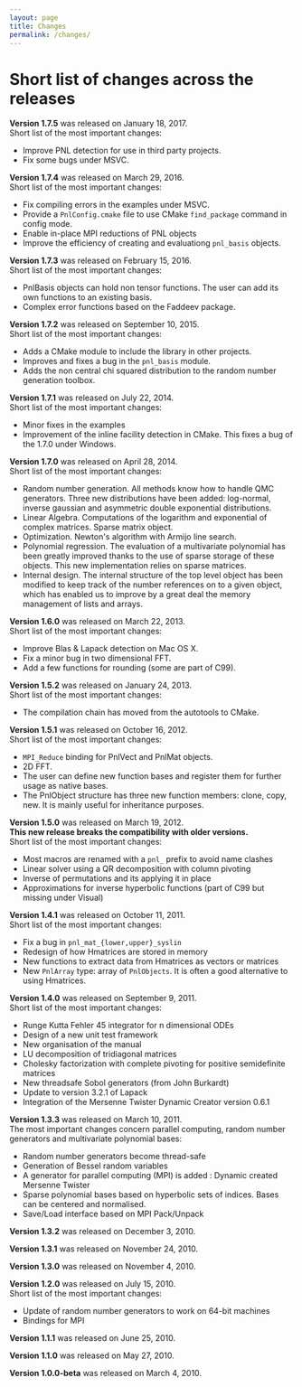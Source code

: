 ```yaml
---
layout: page
title: Changes
permalink: /changes/
---
```

# Short list of changes across the releases

**Version 1.7.5** was released on January 18, 2017.  
Short list of the most important changes:

  * Improve PNL detection for use in third party projects.
  * Fix some bugs under MSVC.


**Version 1.7.4** was released on March 29, 2016.  
Short list of the most important changes:

  * Fix compiling errors in the examples under MSVC.
  * Provide a `PnlConfig.cmake` file to use CMake `find_package` command in config mode.
  * Enable in-place MPI reductions of PNL objects
  * Improve the efficiency of creating and evaluationg `pnl_basis` objects.


**Version 1.7.3** was released on February 15, 2016.  
Short list of the most important changes:

  * PnlBasis objects can hold non tensor functions. The user can add its own functions to an existing basis.
  * Complex error functions based on the Faddeev package.


**Version 1.7.2** was released on September 10, 2015.  
Short list of the most important changes:

  * Adds a CMake module to include the library in other projects.
  * Improves and fixes a bug in the `pnl_basis` module.
  * Adds the non central chi squared distribution to the random number generation toolbox.


**Version 1.7.1** was released on July 22, 2014.  
Short list of the most important changes:

  * Minor fixes in the examples
  * Improvement of the inline facility detection in CMake. This fixes a bug of the 1.7.0 under Windows.


**Version 1.7.0** was released on April 28, 2014.  
Short list of the most important changes:

  * Random number generation. All methods know how to handle QMC generators. Three new distributions have been added: log-normal, inverse gaussian and asymmetric double exponential distributions.
  * Linear Algebra. Computations of the logarithm and exponential of complex matrices. Sparse matrix object.
  * Optimization. Newton's algorithm with Armijo line search.
  * Polynomial regression. The evaluation of a multivariate polynomial has been greatly improved thanks to the use of sparse storage of these objects. This new implementation relies on sparse matrices.
  * Internal design. The internal structure of the top level object has been modified to keep track of the number references on to a given object, which has enabled us to improve by a great deal the memory management of lists and arrays.


**Version 1.6.0** was released on March 22, 2013.  
Short list of the most important changes:

  * Improve Blas & Lapack detection on Mac OS X.
  * Fix a minor bug in two dimensional FFT.
  * Add a few functions for rounding (some are part of C99).


**Version 1.5.2** was released on January 24, 2013.  
Short list of the most important changes:

  * The compilation chain has moved from the autotools to CMake.

**Version 1.5.1** was released on October 16, 2012.  
Short list of the most important changes:

  * `MPI_Reduce` binding for PnlVect and PnlMat objects.
  * 2D FFT.
  * The user can define new function bases and register them for further usage as native bases.
  * The PnlObject structure has three new function members: clone, copy, new. It is mainly useful for inheritance purposes.

**Version 1.5.0** was released on March 19, 2012.  
__This new release breaks the compatibility with older versions.__  
Short list of the most important changes:

  * Most macros are renamed with a `pnl_` prefix to avoid name clashes
  * Linear solver using a QR decomposition with column pivoting
  * Inverse of permutations and its applying it in place
  * Approximations for inverse hyperbolic functions (part of C99 but missing under Visual)


**Version 1.4.1** was released on October 11, 2011.  
Short list of the most important changes:

  * Fix a bug in `pnl_mat_{lower,upper}_syslin`
  * Redesign of how Hmatrices are stored in memory
  * New functions to extract data from Hmatrices as vectors or matrices
  * New `PnlArray` type: array of `PnlObjects`. It is often a good alternative to using Hmatrices.

**Version 1.4.0** was released on September 9, 2011.   
Short list of the most important changes:

  * Runge Kutta Fehler 45 integrator for n dimensional ODEs
  * Design of a new unit test framework
  * New organisation of the manual
  * LU decomposition of tridiagonal matrices
  * Cholesky factorization with complete pivoting for positive semidefinite matrices
  * New threadsafe Sobol generators (from John Burkardt)
  * Update to version 3.2.1 of Lapack
  * Integration of the Mersenne Twister Dynamic Creator version 0.6.1

**Version 1.3.3** was released on March 10, 2011.  
The most important changes concern parallel computing, random number generators and multivariate polynomial bases:

  * Random number generators become thread-safe
  * Generation of Bessel random variables
  * A generator for parallel computing (MPI) is added : Dynamic created Mersenne Twister
  * Sparse polynomial bases based on hyperbolic sets of indices. Bases can be centered and normalised.
  * Save/Load interface based on MPI Pack/Unpack

**Version 1.3.2** was released on December 3, 2010.   

**Version 1.3.1** was released on November 24, 2010.   

**Version 1.3.0** was released on November 4, 2010.   

**Version 1.2.0** was released on July 15, 2010.   
Short list of the most important changes:

  * Update of random number generators to work on 64-bit machines
  * Bindings for MPI

**Version 1.1.1** was released on June 25, 2010.   

**Version 1.1.0** was released on May 27, 2010.   

**Version 1.0.0-beta** was released on March 4, 2010.   
